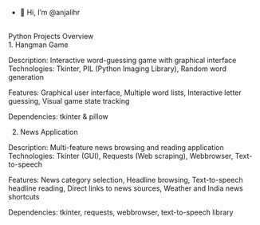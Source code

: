 - 👋 Hi, I’m @anjalihr
<br>
Python Projects Overview
<br>
1. Hangman Game

Description: Interactive word-guessing game with graphical interface
Technologies: Tkinter, PIL (Python Imaging Library), Random word generation

Features:
Graphical user interface,
Multiple word lists,
Interactive letter guessing,
Visual game state tracking

Dependencies: tkinter & pillow



2. News Application

Description: Multi-feature news browsing and reading application
Technologies: Tkinter (GUI), Requests (Web scraping), Webbrowser, Text-to-speech


Features:
News category selection,
Headline browsing,
Text-to-speech headline reading,
Direct links to news sources,
Weather and India news shortcuts


Dependencies: tkinter, requests, webbrowser, text-to-speech library

<!---
anjalihr/anjalihr is a ✨ special ✨ repository because its `README.md` (this file) appears on your GitHub profile.
You can click the Preview link to take a look at your changes.
--->
